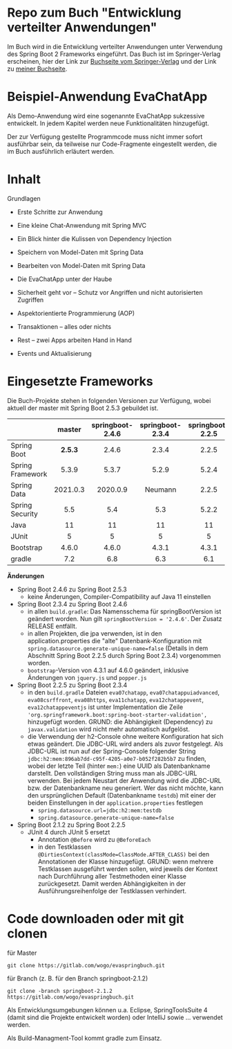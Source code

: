 # Repo zum Buch "Entwicklung verteilter Anwendungen"
Im Buch wird in die Entwicklung verteilter Anwendungen unter Verwendung des Spring Boot 2 Frameworks eingeführt. 
Das Buch ist im Springer-Verlag erscheinen, hier der Link zur [Buchseite vom Springer-Verlag](https://www.springer.com/de/book/9783658268138)
und der Link zu [meiner Buchseite](https://evaspringbuch.de).

# Beispiel-Anwendung EvaChatApp
Als Demo-Anwendung wird eine sogenannte EvaChatApp sukzessive entwickelt. In jedem Kapitel werden neue Funktionalitäten hinzugefügt.

Der zur Verfügung gestellte Programmcode muss nicht immer sofort ausführbar sein, da teilweise nur Code-Fragmente eingestellt werden, die im Buch ausführlich erläutert werden. 

# Inhalt
Grundlagen

* Erste Schritte zur Anwendung

* Eine kleine Chat-Anwendung mit Spring MVC

* Ein Blick hinter die Kulissen von Dependency Injection

* Speichern von Model-Daten mit Spring Data

* Bearbeiten von Model-Daten mit Spring Data

* Die EvaChatApp unter der Haube

* Sicherheit geht vor – Schutz vor Angriffen und nicht autorisierten Zugriffen

* Aspektorientierte Programmierung (AOP)

* Transaktionen – alles oder nichts

* Rest – zwei Apps arbeiten Hand in Hand

* Events und Aktualisierung

# Eingesetzte Frameworks
Die Buch-Projekte stehen in folgenden Versionen zur Verfügung, wobei aktuell der master mit Spring Boot 2.5.3 gebuildet ist.

|  | **master** | **springboot-2.4.6** | **springboot-2.3.4** | **springboot-2.2.5** | **springboot-2.1.2** |
| --- | :---: | :---: | :---: | :---: | :---: |
| Spring Boot | **2.5.3** | 2.4.6 | 2.3.4 | 2.2.5 | 2.1.2 |
| Spring Framework | 5.3.9  | 5.3.7  | 5.2.9  | 5.2.4  | 5.1.4 |
| Spring Data | 2021.0.3 | 2020.0.9 | Neumann | 2.2.5 | 2.1.4 |
| Spring Security | 5.5 | 5.4 | 5.3 | 5.2.2 | 5.1.3 |
| Java | 11 | 11 | 11 | 11 | 11 |
| JUnit | 5 | 5 | 5 | 5 | 4 |
| Bootstrap | 4.6.0 | 4.6.0 | 4.3.1 | 4.3.1 | 4.2.1 |
| gradle | 7.2 | 6.8 | 6.3 | 6.1 | 5.1.1 |

**Änderungen**

* Spring Boot 2.4.6 zu Spring Boot 2.5.3
    * keine Änderungen, Compiler-Compatibility auf Java 11 einstellen
* Spring Boot 2.3.4 zu Spring Boot 2.4.6
    * in allen `build.gradle`: Das Namensschema für springBootVersion ist geändert worden. Nun gilt `springBootVersion = '2.4.6'`. Der Zusatz RELEASE entfällt.
    * in allen Projekten, die jpa verwenden, ist in den application.properties die "alte" Datenbank-Konfiguration mit `spring.datasource.generate-unique-name=false` (Details in dem Abschnitt Spring Boot 2.2.5 durch Spring Boot 2.3.4) vorgenommen worden.
    * `bootstrap`-Version von 4.3.1 auf 4.6.0 geändert, inklusive Änderungen von `jquery.js` und `popper.js`
* Spring Boot 2.2.5 zu Spring Boot 2.3.4
    * in den `build.gradle` Dateien `eva07chatapp`, `eva07chatappuiadvanced`, `eva08csrffront`, `eva08https`, `eva11chatapp`,  `eva12chatappevent`, `eva12chatappeventjs` ist unter Implementation die Zeile
          `'org.springframework.boot:spring-boot-starter-validation',`
  hinzugefügt worden. GRUND: die Abhängigkeit (Dependency) zu `javax.validation` wird nicht mehr automatisch aufgelöst. 
    * die Verwendung der h2-Console ohne weitere Konfiguration hat sich etwas geändert. Die JDBC-URL wird anders als zuvor festgelegt. Als JDBC-URL ist nun auf der Spring-Console folgender String  `jdbc:h2:mem:896ab7dd-c95f-4205-a0e7-b052f282b5b7` zu finden, wobei der letzte Teil (hinter `mem:`) eine UUID als Datenbankname darstellt. Den vollständigen String muss man als JDBC-URL verwenden. Bei jedem Neustart der Anwendung wird die JDBC-URL bzw. der Datenbankname neu generiert. Wer das nicht möchte, kann den ursprünglichen Default (Datenbankname `testdb`) mit einer der beiden Einstellungen in der `application.properties` festlegen
        * `spring.datasource.url=jdbc:h2:mem:testdb`
        * `spring.datasource.generate-unique-name=false`
* Spring Boot 2.1.2 zu Spring Boot 2.2.5
    * JUnit 4 durch JUnit 5 ersetzt
        * Annotation `@Before` wird zu `@BeforeEach`
        * in den Testklassen `@DirtiesContext(classMode=ClassMode.AFTER_CLASS)` bei den Annotationen der Klasse hinzugefügt. GRUND: wenn mehrere Testklassen ausgeführt werden sollen, 
        wird jeweils der Kontext nach Durchführung aller Testmethoden einer Klasse zurückgesetzt. Damit werden Abhängigkeiten in der Ausführungsreihenfolge der Testklassen verhindert.

# Code downloaden oder mit git clonen

für Master

    git clone https://gitlab.com/wogo/evaspringbuch.git

für Branch (z. B. für den Branch springboot-2.1.2)

    git clone -branch springboot-2.1.2 https://gitlab.com/wogo/evaspringbuch.git

Als Entwicklungsumgebungen können u.a. Eclipse, SpringToolsSuite 4 (damit sind die Projekte entwickelt worden) oder IntelliJ sowie ... verwendet werden.  

Als Build-Managment-Tool kommt gradle zum Einsatz.
